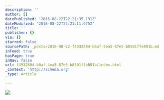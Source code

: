 ```yaml
---
description: ''
author: []
datePublished: '2016-08-22T22:21:35.131Z'
dateModified: '2016-08-22T22:21:11.975Z'
title: ''
publisher: {}
via: {}
starred: false
sourcePath: _posts/2016-08-22-f4932804-b6af-4ea5-87e5-b8501ffe891b.md
inFeed: true
hasPage: true
inNav: false
url: f4932804-b6af-4ea5-87e5-b8501ffe891b/index.html
_context: 'http://schema.org'
_type: Article

---
```

![](https://the-grid-user-content.s3-us-west-2.amazonaws.com/59d6aef0-0d79-44fc-a237-2c8e37b68ef1.png)